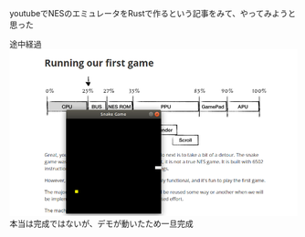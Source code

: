 youtubeでNESのエミュレータをRustで作るという記事をみて、やってみようと思った

途中経過
![ヘビゲーム](https://github.com/ShotaKasuya/NES-Emulator-in-Rust-/blob/main/image/CPU%E5%8B%95%E4%BD%9C%E7%A2%BA%E8%AA%8D%E8%A8%98%E5%BF%B5.png?raw=true)
本当は完成ではないが、デモが動いたため一旦完成
